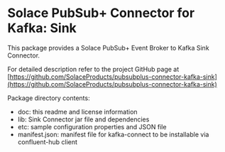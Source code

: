 # Solace PubSub+ Connector for Kafka: Sink

This package provides a Solace PubSub+ Event Broker to Kafka Sink Connector. 

For detailed description refer to the project GitHub page at [https://github.com/SolaceProducts/pubsubplus-connector-kafka-sink](https://github.com/SolaceProducts/pubsubplus-connector-kafka-sink)

Package directory contents:

- doc: this readme and license information
- lib: Sink Connector jar file and dependencies
- etc: sample configuration properties and JSON file
- manifest.json: manifest file for kafka-connect to be installable via confluent-hub client
